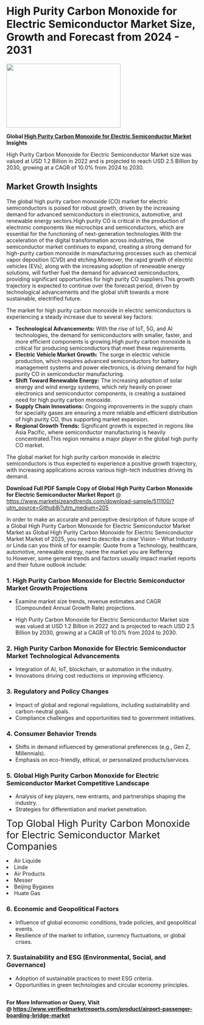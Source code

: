 <H1>High Purity Carbon Monoxide for Electric Semiconductor Market Size, Growth and Forecast from 2024 - 2031</H1><img class="aligncenter size-medium wp-image-584254" src="https://thirdeyenews.in/wp-content/uploads/2024/09/Global-Market-Research-300x168.jpeg" alt="" width="300" height="168" /><p><strong>Global&nbsp;<a href="https://www.marketsizeandtrends.com/download-sample/511100/?utm_source=Github8j?utm_medium=205">High Purity Carbon Monoxide for Electric Semiconductor Market</a> Insights</strong></p><p>High Purity Carbon Monoxide for Electric Semiconductor Market size was valued at USD 1.2 Billion in 2022 and is projected to reach USD 2.5 Billion by 2030, growing at a CAGR of 10.0% from 2024 to 2030.</p><p><h2>Market Growth Insights</h2> <p>The global high purity carbon monoxide (CO) market for electric semiconductors is poised for robust growth, driven by the increasing demand for advanced semiconductors in electronics, automotive, and renewable energy sectors.High purity CO is critical in the production of electronic components like microchips and semiconductors, which are essential for the functioning of next-generation technologies.With the acceleration of the digital transformation across industries, the semiconductor market continues to expand, creating a strong demand for high-purity carbon monoxide in manufacturing processes such as chemical vapor deposition (CVD) and etching.Moreover, the rapid growth of electric vehicles (EVs), along with the increasing adoption of renewable energy solutions, will further fuel the demand for advanced semiconductors, providing significant opportunities for high purity CO suppliers.This growth trajectory is expected to continue over the forecast period, driven by technological advancements and the global shift towards a more sustainable, electrified future.</p> <p>The market for high purity carbon monoxide in electric semiconductors is experiencing a steady increase due to several key factors:</p> <ul> <li><strong>Technological Advancements:</strong> With the rise of IoT, 5G, and AI technologies, the demand for semiconductors with smaller, faster, and more efficient components is growing.High purity carbon monoxide is critical for producing semiconductors that meet these requirements.</li> <li><strong>Electric Vehicle Market Growth:</strong> The surge in electric vehicle production, which requires advanced semiconductors for battery management systems and power electronics, is driving demand for high purity CO in semiconductor manufacturing.</li> <li><strong>Shift Toward Renewable Energy:</strong> The increasing adoption of solar energy and wind energy systems, which rely heavily on power electronics and semiconductor components, is creating a sustained need for high purity carbon monoxide.</li> <li><strong>Supply Chain Innovations:</strong> Ongoing improvements in the supply chain for specialty gases are ensuring a more reliable and efficient distribution of high purity CO, thus supporting market expansion.</li> <li><strong>Regional Growth Trends:</strong> Significant growth is expected in regions like Asia Pacific, where semiconductor manufacturing is heavily concentrated.This region remains a major player in the global high purity CO market.</li> </ul> <p>The global market for high purity carbon monoxide in electric semiconductors is thus expected to experience a positive growth trajectory, with increasing applications across various high-tech industries driving its demand.</p> <p><span class=""><strong>Download Full PDF Sample Copy of Global High Purity Carbon Monoxide for Electric Semiconductor Market Report</strong> @ <a href="https://www.marketsizeandtrends.com/download-sample/511100/?utm_source=Github8j?utm_medium=205" target="_blank">https://www.marketsizeandtrends.com/download-sample/511100/?utm_source=Github8j?utm_medium=205</a></span></p><p>In order to make an accurate and perceptive description of future scope of a Global&nbsp;High Purity Carbon Monoxide for Electric Semiconductor Market Market as Global&nbsp;High Purity Carbon Monoxide for Electric Semiconductor Market Market of 2025, you need to describe a clear Vision &ndash; What Industry or Linda can you think of for example: Quote from a Technology, healthcare, automotive, renewable energy, name the market you are Reffering to.However, some general trends and factors usually impact market reports and their future outlook include:</p><h3>1.&nbsp;<strong>High Purity Carbon Monoxide for Electric Semiconductor Market Growth Projections</strong></h3><ul><li>Examine market size trends, revenue estimates and CAGR (Compounded Annual Growth Rate) projections.</li><li><p>High Purity Carbon Monoxide for Electric Semiconductor Market size was valued at USD 1.2 Billion in 2022 and is projected to reach USD 2.5 Billion by 2030, growing at a CAGR of 10.0% from 2024 to 2030.</p></li></ul><h3>2.&nbsp;<strong>High Purity Carbon Monoxide for Electric Semiconductor Market Technological Advancements</strong></h3><ul><li>Integration of AI, IoT, blockchain, or automation in the industry.</li><li>Innovations driving cost reductions or improving efficiency.</li></ul><h3>3.&nbsp;<strong>Regulatory and Policy Changes</strong></h3><ul><li>Impact of global and regional regulations, including sustainability and carbon-neutral goals.</li><li>Compliance challenges and opportunities tied to government initiatives.</li></ul><h3>4.&nbsp;<strong>Consumer Behavior Trends</strong></h3><ul><li>Shifts in demand influenced by generational preferences (e.g., Gen Z, Millennials).</li><li>Emphasis on eco-friendly, ethical, or personalized products/services.</li></ul><h3>5.&nbsp;<strong>Global High Purity Carbon Monoxide for Electric Semiconductor Market Competitive Landscape</strong></h3><ul><li>Analysis of key players, new entrants, and partnerships shaping the industry.</li><li>Strategies for differentiation and market penetration.</li></ul><p data-pm-slice="1 1 []"><span style="color: inherit; font-family: inherit; font-size: 25px;">Top Global High Purity Carbon Monoxide for Electric Semiconductor Market Companies</span></p><div class="" data-test-id=""><p><li>Air Liquide</li><li> Linde</li><li> Air Products</li><li> Messer</li><li> Beijing Bygases</li><li> Huate Gas</li></p></div><h3>6.&nbsp;<strong>Economic and Geopolitical Factors</strong></h3><ul><li>Influence of global economic conditions, trade policies, and geopolitical events.</li><li>Resilience of the market to inflation, currency fluctuations, or global crises.</li></ul><h3>7.&nbsp;<strong>Sustainability and ESG (Environmental, Social, and Governance)</strong></h3><ul><li>Adoption of sustainable practices to meet ESG criteria.</li><li>Opportunities in green technologies and circular economy principles.</li></ul><h2><strong style="font-size: 14px;">For More Information or Query, Visit @&nbsp;</strong><a style="background-color: #ffffff; font-size: 14px;" href="https://www.marketsizeandtrends.com/report/high-purity-carbon-monoxide-for-electric-semiconductor-market/" target="_blank">https://www.verifiedmarketreports.com/product/airport-passenger-boarding-bridge-market</a></h2>